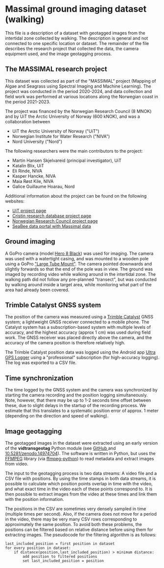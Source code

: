 # Massimal ground imaging dataset (walking)
This file is a description of a dataset with geotagged images from the intertidal zone
collected by walking. The description is general and not connected to one specific
location or dataset. The remainder of the file describes the research project that
collected the data, the camera equipment used, and the image geotagging process.

## The MASSIMAL research project 
This dataset was collected as part of the "MASSIMAL" project (Mapping of Algae and
Seagrass using Spectral Imaging and Machine Learning). The project was conducted in the
period 2020-2024, and data collection and field work was performed at various locations
along the Norwegian coast in the period 2021-2023. 

The project was financed by the Norwegian Research Council (8 MNOK) and by UiT the
Arctic University of Norway (600 kNOK), and was a collaboration between 

- UiT the Arctic University of Norway ("UiT")
- Norwegian Institute for Water Research ("NIVA")
- Nord University ("Nord")

The following researchers were the main contributors to the project:

- Martin Hansen Skjelvareid (principal investigator), UiT
- Katalin Blix, UiT
- Eli Rinde, NIVA
- Kasper Hancke, NIVA
- Maia Røst Kile, NIVA
- Galice Guillaume Hoarau, Nord

Additional information about the project can be found on the following websites:
- [UiT project page](https://en.uit.no/project/massimal)
- [Cristin research database project
  page](https://app.cristin.no/projects/show.jsf?id=2054355)
- [Norwegian Research Council project
  page](https://prosjektbanken.forskningsradet.no/project/FORISS/301317)
- [SeaBee data portal with Massimal
  data](https://geonode.seabee.sigma2.no/catalogue/#/search?q=massimal&f=dataset)


## Ground imaging
A GoPro camera (model [Hero 8 Black](https://en.wikipedia.org/wiki/GoPro#HERO8)) was
used for imaging. The camera was used with a watertight casing, and was mounted to a
wooden pole using a GoPro ["Large Tube
Mount"](https://gopro.com/en/is/shop/mounts-accessories/large-tube-mount/AGTLM-001.html).
The camera pointed downwards and slightly forwards so that the end of the pole was in
view. The ground was imaged by recording video while walking around in the intertidal
zone. The walking path did not follow any pre-planned "transect", but was conducted by
walking around inside a target area, while monitoring what part of the area had already
been covered. 

## Trimble Catalyst GNSS system
The position of the camera was measured using a [Trimble
Catalyst](https://geospatial.trimble.com/en/products/software/trimble-catalyst) GNSS
system; a lightweight GNSS receiver connected to a mobile phone. The Catalyst system has
a subscription-based system with multiple levels of accuracy, and the highest accuracy
(approx 1 cm) was used during field work. The GNSS receiver was placed directly above
the camera, and the accuracy of the camera position is therefore relatively high.

The Trimble Catalyst position data was logged using the Android app [Ultra GPS
Logger](https://play.google.com/store/apps/details?id=com.flashlight.ultra.gps.logger)
using a "professional" subscription (for high-accuracy logging). The log was exported to
a CSV file. 

## Time synchronization
The time logged by the GNSS system and the camera was synchronized by starting the
camera recording and the position logging simultaneously. Note, however, that there may
be up to 1-2 seconds time offset between these, due to slight delays in the startup of
the recording process. We estimate that this translates to a systematic position error
of approx. 1 meter (depending on the direction and speed of walking).
   

## Image geotagging
The geotagged images in the dataset were extracted using an early version of the
**vidtransgeotag** Python module (see [GitHub
](https://github.com/mh-skjelvareid/vidtransgeotag) and
[10.5281/zenodo.14974704](https://doi.org/10.5281/zenodo.14974704)). The software is
written in Python, but uses the [FFMPEG](https://www.ffmpeg.org/) library (via
[ffmpeg-python](https://github.com/kkroening/ffmpeg-python)) to read metadata and
extract images from video. 

The input to the geotagging process is two data streams: A video file and a CSV file
with positions. By using the time stamps in both data streams, it is possible to
calculate which position points overlap in time with the video, and what exact time in
the video each of these points correspond to. It is then possible to extract images from
the video at these times and link them with the position information.

The positions in the CSV are sometimes very densely sampled in time (multiple times per
second). Also, if the camera does not move for a period in the video, there may be very
many CSV rows corresponding to approximately the same position. To avoid both these
problems, the positions can be filtered based on relative distance before using them for
extracting images. The pseudocode for the filtering algorithm is as follows:

    last_included_position = first position in dataset
    for every position in dataset:
        if distance(position,last_included_position) > minimum distance:
            add position to filtered positions
            set last_included_position = position


